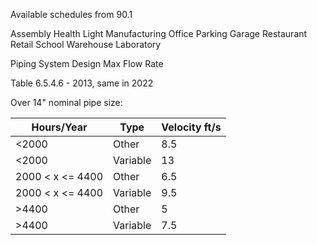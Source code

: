 Available schedules from 90.1

Assembly
Health
Light Manufacturing
Office
Parking Garage
Restaurant
Retail
School
Warehouse
Laboratory


Piping System Design Max Flow Rate

Table 6.5.4.6 - 2013, same in 2022

Over 14" nominal pipe size:

Hours/Year       | Type     | Velocity ft/s
-----------------|----------|--------------
<2000            | Other    | 8.5
<2000            | Variable | 13
2000 < x <= 4400 | Other    | 6.5
2000 < x <= 4400 | Variable | 9.5
>4400            | Other    | 5
>4400            | Variable | 7.5
